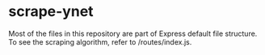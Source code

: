 # scrape-ynet

Most of the files in this repository are part of Express default file structure.
To see the scraping algorithm, refer to /routes/index.js.
